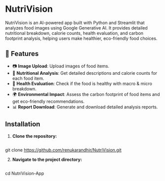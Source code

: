 # NutriVision
NutriVision is an AI-powered app built with Python and Streamlit that analyzes food images using Google Generative AI. It provides detailed nutritional breakdown, calorie counts, health evaluation, and carbon footprint analysis, helping users make healthier, eco-friendly food choices.

## 🚀 Features  
- 📷 **Image Upload**: Upload images of food items.  
- 🍏 **Nutritional Analysis**: Get detailed descriptions and calorie counts for each food item.  
- 💪 **Health Evaluation**: Check if the food is healthy with macro & micro breakdown.  
- 🌍 **Environmental Impact**: Assess the carbon footprint of food items and get eco-friendly recommendations.  
- 📊 **Report Download**: Generate and download detailed analysis reports.  

##  Installation
1. **Clone the repository:**
   ```bash
git clone https://github.com/renukarandhir/NutriVision.git

2. **Navigate to the project directory:**
   ```bash
cd NutriVision-App



